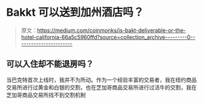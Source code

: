 # Bakkt 可以送到加州酒店吗？

> 原文：<https://medium.com/coinmonks/is-bakt-deliverable-or-the-hotel-california-66a5c5960ffd?source=collection_archive---------0----------------------->

## 可以入住却不能退房吗？

当巴克特首次上线时，我并不为所动。作为一个经验丰富的交易者，我在纽约商品交易所进行过黄金和白银的交割，也在芝加哥商品交易所进行过活牛的交割，我在芝加哥商品交易所找不到交割机制